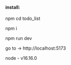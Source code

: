<h4>install:</h4>
<p>npm cd todo_list</p>
<p>npm i</p>
<p>npm run dev</p>
<p>go to -> http://localhost:5173</p>
<p>node - v16.16.0</p>

